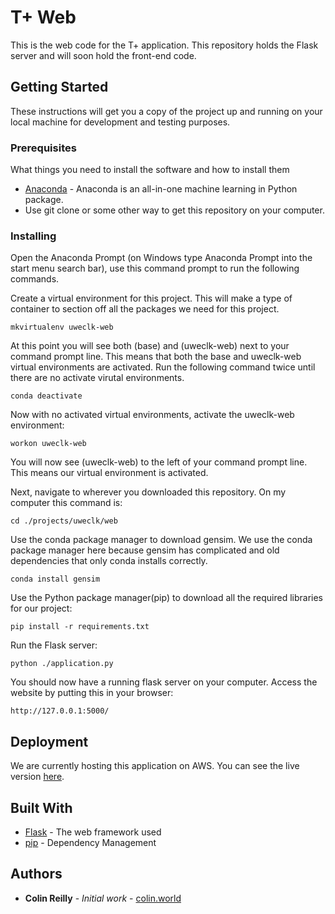 # T+ Web

This is the web code for the T+ application. This repository holds the Flask server and will soon hold the front-end code.

## Getting Started

These instructions will get you a copy of the project up and running on your local machine for development and testing purposes.

### Prerequisites

What things you need to install the software and how to install them

* [Anaconda](https://www.anaconda.com/distribution/) - Anaconda is an all-in-one machine learning in Python package.
* Use git clone or some other way to get this repository on your computer.

### Installing

Open the Anaconda Prompt (on Windows type Anaconda Prompt into the start menu search bar), use this command prompt to run the following commands.

Create a virtual environment for this project. This will make a type of container to section off all the packages we need for this project.
```
mkvirtualenv uweclk-web
```
At this point you will see both (base) and (uweclk-web) next to your command prompt line. This means that both the base and uweclk-web virtual environments are activated. Run the following command twice until there are no activate virutal environments.
```
conda deactivate
```
Now with no activated virtual environments, activate the uweclk-web environment:
```
workon uweclk-web
```
You will now see (uweclk-web) to the left of your command prompt line. This means our virtual environment is activated.

Next, navigate to wherever you downloaded this repository. On my computer this command is:
```
cd ./projects/uweclk/web
```
Use the conda package manager to download gensim. We use the conda package manager here because gensim has complicated and old dependencies that only conda installs correctly.
```
conda install gensim
```
Use the Python package manager(pip) to download all the required libraries for our project:
```
pip install -r requirements.txt
```
Run the Flask server:
```
python ./application.py
```
You should now have a running flask server on your computer. Access the website by putting this in your browser:
```
http://127.0.0.1:5000/
```

## Deployment

We are currently hosting this application on AWS. You can see the live version [here](http://uweclk-env.h32szuaur7.us-east-1.elasticbeanstalk.com/).

## Built With

* [Flask](https://www.palletsprojects.com/p/flask/) - The web framework used
* [pip](https://pip.pypa.io/en/stable/) - Dependency Management

## Authors

* **Colin Reilly** - *Initial work* - [colin.world](https://www.colin.world)
